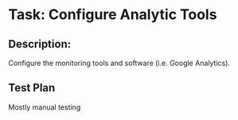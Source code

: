 # Task: Configure Analytic Tools

## Description: 
Configure the monitoring tools and software (i.e. Google Analytics).

## Test Plan
Mostly manual testing

